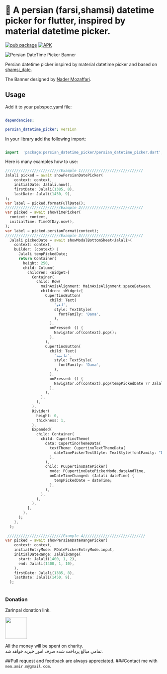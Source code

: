 
  

# 📆 A persian (farsi,shamsi) datetime picker for flutter, inspired by material datetime picker.



[![pub package](https://img.shields.io/pub/v/persian_datetime_picker.svg?color=%23e67e22&label=pub&logo=persian_datetime_picker)](https://pub.dartlang.org/packages/persian_datetime_picker)   [![APK](https://img.shields.io/badge/APK-Demo-brightgreen.svg)](https://github.com/M-amir-M/persian-datetime-picker/raw/master/sample.apk)

![Persian DateTime Picker Banner](https://github.com/M-amir-M/persian-datetime-picker/raw/master/banner.png)

  
  
Persian datetime picker inspired by material datetime picker and based on [shamsi_date](https://pub.dartlang.org/packages/shamsi_date).

The Banner designed by [Nader Mozaffari](https://www.linkedin.com/in/nadermozaffari).

 

## Usage

  

Add it to your pubspec.yaml file:

  

```yaml

dependencies:

persian_datetime_picker: version

```

  

In your library add the following import:

  

```dart

import  'package:persian_datetime_picker/persian_datetime_picker.dart';

```

  

Here is many examples how to use:


```dart
/////////////////////////Example 1////////////////////////////
Jalali picked = await showPersianDatePicker(
    context: context,
    initialDate: Jalali.now(),
    firstDate: Jalali(1385, 8),
    lastDate: Jalali(1450, 9),
);
var label = picked.formatFullDate();
/////////////////////////Example 2////////////////////////////
var picked = await showTimePicker(
  context: context,
  initialTime: TimeOfDay.now(),
);
var label = picked.persianFormat(context);
/////////////////////////Example 3////////////////////////////
  Jalali pickedDate = await showModalBottomSheet<Jalali>(
    context: context,
    builder: (context) {
      Jalali tempPickedDate;
      return Container(
        height: 250,
        child: Column(
          children: <Widget>[
            Container(
              child: Row(
                mainAxisAlignment: MainAxisAlignment.spaceBetween,
                children: <Widget>[
                  CupertinoButton(
                    child: Text(
                      'لغو',
                      style: TextStyle(
                        fontFamily: 'Dana',
                      ),
                    ),
                    onPressed: () {
                      Navigator.of(context).pop();
                    },
                  ),
                  CupertinoButton(
                    child: Text(
                      'تایید',
                      style: TextStyle(
                        fontFamily: 'Dana',
                      ),
                    ),
                    onPressed: () {
                      Navigator.of(context).pop(tempPickedDate ?? Jalali.now());
                    },
                  ),
                ],
              ),
            ),
            Divider(
              height: 0,
              thickness: 1,
            ),
            Expanded(
              child: Container(
                child: CupertinoTheme(
                  data: CupertinoThemeData(
                    textTheme: CupertinoTextThemeData(
                      dateTimePickerTextStyle: TextStyle(fontFamily: "Dana"),
                    ),
                  ),
                  child: PCupertinoDatePicker(
                    mode: PCupertinoDatePickerMode.dateAndTime,
                    onDateTimeChanged: (Jalali dateTime) {
                      tempPickedDate = dateTime;
                    },
                  ),
                ),
              ),
            ),
          ],
        ),
      );
    },
  );
  
 /////////////////////////Example 4//////////////////////////// 
var picked = await showPersianDateRangePicker(
    context: context,
    initialEntryMode: PDatePickerEntryMode.input,
    initialDateRange: JalaliRange(
      start: Jalali(1400, 1, 2),
      end: Jalali(1400, 1, 10),
    ),
    firstDate: Jalali(1385, 8),
    lastDate: Jalali(1450, 9),
  );
  
```


### Donation
Zarinpal donation link.

<a href="https://zarinp.al/amirlogs.com"><img src="https://cdn.zarinpal.com/badges/trustLogo/1.png" width=70 /></a>

All the money will be spent on charity.
<br>
تمامی مبالغ پرداخت شده صرف امور خیریه خواهد شد.

 
##Pull request and feedback are always appreciated.
###Contact me with `mem.amir.m@gmail.com`.
